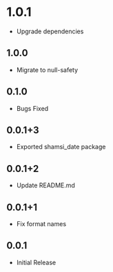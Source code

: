 # 1.0.1

- Upgrade dependencies

## 1.0.0

- Migrate to null-safety

## 0.1.0

- Bugs Fixed

## 0.0.1+3

- Exported shamsi_date package

## 0.0.1+2

- Update README.md

## 0.0.1+1

- Fix format names

## 0.0.1

- Initial Release
